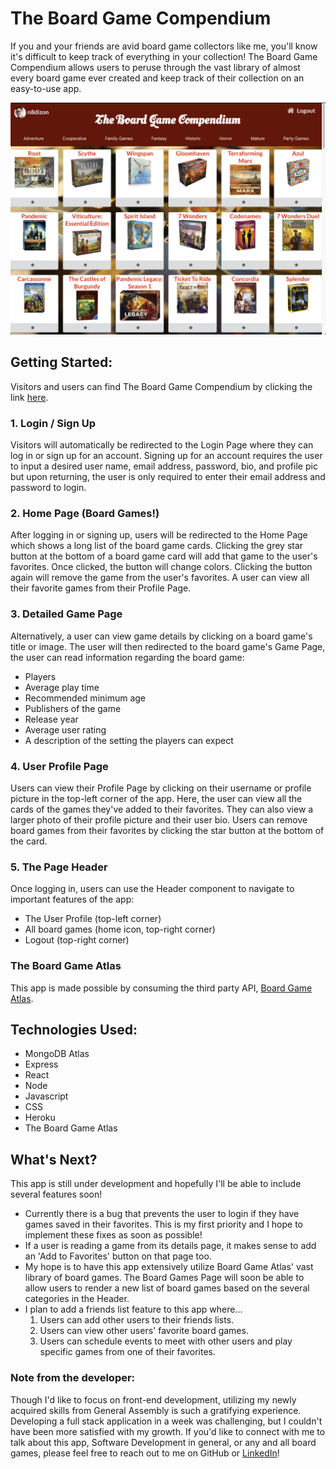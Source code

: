 # The Board Game Compendium
If you and your friends are avid board game collectors like me, you'll know it's difficult to keep track of everything in your collection! The Board Game Compendium allows users to peruse through the vast library of almost every board game ever created and keep track of their collection on an easy-to-use app.

![board games page](./src/pics/boardgames-page-empty.png)

## Getting Started:
Visitors and users can find The Board Game Compendium by clicking the link [here](http://the-board-game-compendium.herokuapp.com/).

### 1. Login / Sign Up
Visitors will automatically be redirected to the Login Page where they can log in or sign up for an account. Signing up for an account requires the user to input a desired user name, email address, password, bio, and profile pic but upon returning, the user is only required to enter their email address and password to login.

### 2. Home Page (Board Games!)
After logging in or signing up, users will be redirected to the Home Page which shows a long list of the board game cards. Clicking the grey star button at the bottom of a board game card will add that game to the user's favorites. Once clicked, the button will change colors. Clicking the button again will remove the game from the user's favorites. A user can view all their favorite games from their Profile Page.

### 3. Detailed Game Page
Alternatively, a user can view game details by clicking on a board game's title or image. The user will then redirected to the board game's Game Page, the user can read information regarding the board game:
- Players
- Average play time
- Recommended minimum age
- Publishers of the game
- Release year
- Average user rating
- A description of the setting the players can expect

### 4. User Profile Page
Users can view their Profile Page by clicking on their username or profile picture in the top-left corner of the app. Here, the user can view all the cards of the games they've added to their favorites. They can also view a larger photo of their profile picture and their user bio. Users can remove board games from their favorites by clicking the star button at the bottom of the card.

### 5. The Page Header
Once logging in, users can use the Header component to navigate to important features of the app:
- The User Profile (top-left corner)
- All board games (home icon, top-right corner)
- Logout (top-right corner)

### The Board Game Atlas
This app is made possible by consuming the third party API, [Board Game Atlas](https://www.boardgameatlas.com/api/docs). 

## Technologies Used:
- MongoDB Atlas
- Express
- React
- Node
- Javascript
- CSS
- Heroku
- The Board Game Atlas

## What's Next?
This app is still under development and hopefully I'll be able to include several features soon!
- Currently there is a bug that prevents the user to login if they have games saved in their favorites. This is my first priority and I hope to implement these fixes as soon as possible!
- If a user is reading a game from its details page, it makes sense to add an 'Add to Favorites' button on that page too.
- My hope is to have this app extensively utilize Board Game Atlas' vast library of board games. The Board Games Page will soon be able to allow users to render a new list of board games based on the several categories in the Header.
- I plan to add a friends list feature to this app where...
    1. Users can add other users to their friends lists.
    2. Users can view other users' favorite board games.
    3. Users can schedule events to meet with other users and play specific games from one of their favorites.

### Note from the developer:
Though I'd like to focus on front-end development, utilizing my newly acquired skills from General Assembly is such a gratifying experience. Developing a full stack application in a week was challenging, but I couldn't have been more satisfied with my growth. If you'd like to connect with me to talk about this app, Software Development in general, or any and all board games, please feel free to reach out to me on GitHub or [LinkedIn](https://www.linkedin.com/in/nathaniel-dizon/)!